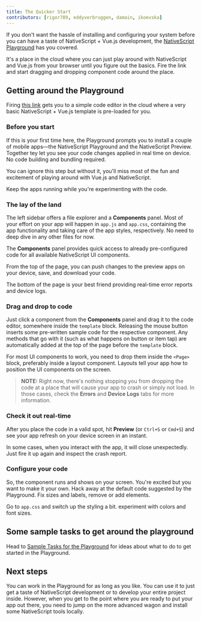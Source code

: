 ```yaml
---
title: The Quicker Start
contributors: [rigor789, eddyverbruggen, damain, ikoevska]
---
```


If you don't want the hassle of installing and configuring your system before you can have a taste of NativeScript + Vue.js development, the [NativeScript Playground](https://play.nativescript.org?template=play-vue) has you covered.

It's a place in the cloud where you can just play around with NativeScript and Vue.js from your browser until you figure out the basics. Fire the link and start dragging and dropping component code around the place.

## Getting around the Playground

Firing [this link](https://play.nativescript.org/?template=play-vue) gets you to a simple code editor in the cloud where a very basic NativeScript + Vue.js template is pre-loaded for you.

### Before you start

If this is your first time here, the Playground prompts you to install a couple of mobile apps&mdash;the NativeScript Playground and the NativeScript Preview. Together tey let you see your code changes applied in real time on device. No code building and bundling required.

You can ignore this step but without it, you'll miss most of the fun and excitement of playing around with Vue.js and NativeScript.

Keep the apps running while you're experimenting with the code.

### The lay of the land

The left sidebar offers a file explorer and a **Components** panel. Most of your effort on your app will happen in `app.js` and `app.css`, containing the app functionality and taking care of the app styles, respectively. No need to deep dive in any other files for now.

The **Components** panel provides quick access to already pre-configured code for all available NativeScript UI components.

From the top of the page, you can push changes to the preview apps on your device, save, and download your code.

The bottom of the page is your best friend providing real-time error reports and device logs.

### Drag and drop to code

Just click a component from the **Components** panel and drag it to the code editor, somewhere inside the `template` block. Releasing the mouse button inserts some pre-written sample code for the respective component. Any methods that go with it (such as what happens on button or item tap) are automatically added at the top of the page before the `template` block. 

For most UI components to work, you need to drop them inside the `<Page>` block, preferably inside a layout component. Layouts tell your app how to position the UI components on the screen.

> **NOTE:** Right now, there's nothing stopping you from dropping the code at a place that will cause your app to crash or simply not load. In those cases, check the **Errors** and **Device Logs** tabs for more information.

### Check it out real-time

After you place the code in a valid spot, hit **Preview** (or `Ctrl+S` or `Cmd+S`) and see your app refresh on your device screen in an instant. 

In some cases, when you interact with the app, it will close unexpectedly. Just fire it up again and inspect the crash report. 

### Configure your code

So, the component runs and shows on your screen. You're excited but you want to make it your own. Hack away at the default code suggested by the Playground. Fix sizes and labels, remove or add elements.

Go to `app.css` and switch up the styling a bit. experiment with colors and font sizes. 

## Some sample tasks to get around the playground

Head to [Sample Tasks for the Playground](2-playground-tutorial) for ideas about what to do to get started in the Playground.

## Next steps

You can work in the Playground for as long as you like. You can use it to just get a taste of NativeScript development or to develop your entire project inside. However, when you get to the point where you are ready to put your app out there, you need to jump on the more advanced wagon and install some NativeScript tools locally.